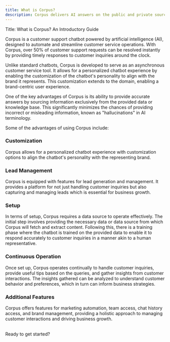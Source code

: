 ```yaml
---
title: What is Corpus?
description: Corpus delivers AI answers on the public and private sources you trained it on.
---
```


Title: What is Corpus? An Introductory Guide

Corpus is a customer support chatbot powered by artificial intelligence (AI), designed to automate and streamline customer service operations. With Corpus, over 50% of customer support requests can be resolved instantly by providing timely responses to customer inquiries around the clock.

Unlike standard chatbots, Corpus is developed to serve as an asynchronous customer service tool. It allows for a personalized chatbot experience by enabling the customization of the chatbot's personality to align with the brand it represents. This customization extends to the domain, enabling a brand-centric user experience.

One of the key advantages of Corpus is its ability to provide accurate answers by sourcing information exclusively from the provided data or knowledge base. This significantly minimizes the chances of providing incorrect or misleading information, known as "hallucinations" in AI terminology.

Some of the advantages of using Corpus include:

### Customization
Corpus allows for a personalized chatbot experience with customization options to align the chatbot's personality with the representing brand.

### Lead Management
Corpus is equipped with features for lead generation and management. It provides a platform for not just handling customer inquiries but also capturing and managing leads which is essential for business growth.

### Setup
In terms of setup, Corpus requires a data source to operate effectively. The initial step involves providing the necessary data or data source from which Corpus will fetch and extract content. Following this, there is a training phase where the chatbot is trained on the provided data to enable it to respond accurately to customer inquiries in a manner akin to a human representative.

### Continuous Operation
Once set up, Corpus operates continually to handle customer inquiries, provide useful tips based on the queries, and gather insights from customer interactions. The insights gathered can be analyzed to understand customer behavior and preferences, which in turn can inform business strategies.

### Additional Features
Corpus offers features for marketing automation, team access, chat history access, and brand management, providing a holistic approach to managing customer interactions and driving business growth.

<br>
Ready to get started?
